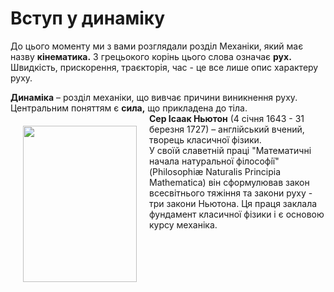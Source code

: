 # Вступ у динамiку

До цього моменту ми з вами розглядали роздiл Механiки, який має назву <b>кiнематика.</b> З грецьокого корiнь цього слова означає <b>рух.</b> Швидкiсть, прискорення, траєкторiя, час - це все лише опис характеру руху.

<div class="p3"><b>Динамiка</b> – роздiл механiки, що вивчає причини виникнення руху. Центральним поняттям є <b>сила,</b> що прикладена до тiла.</div>

<img class="image" width="182" height="250" hspace="20" vspace="20" align="left" src="https://rawgit.com/chudaol/ed-era-book-physics/master/images/chapter_4/1.png" />

<div class="p3"><b>Сер Iсаак Ньютон</b> (4 сiчня 1643 - 31 березня 1727) – англiйський вчений, творець класичної фiзики.</div>
<div class="p3">У своїй славетнiй працi "Математичнi начала натуральної фiлософiї" (Philosophi&#230 Naturalis Principia Mathematica) вiн сформулював закон всесвiтнього тяжiння та закони руху - три закони Ньютона. Ця праця заклала фундамент класичної фiзики i є основою курсу механiка.</div>
